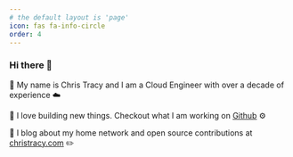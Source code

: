 ```yaml
---
# the default layout is 'page'
icon: fas fa-info-circle
order: 4
---
```


### Hi there 👋

🔵 My name is Chris Tracy and I am a Cloud Engineer with over a decade of experience ☁️

🔵 I love building new things. Checkout what I am working on [Github](https://github.com/christracy) ⚙️

🔵 I blog about my home network and open source contributions at [christracy.com](https://christracy.com) ✏️